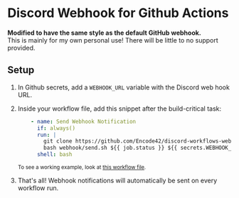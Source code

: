 # Discord Webhook for Github Actions
**Modified to have the same style as the default GitHub webhook.**  
This is mainly for my own personal use! There will be little to no support provided.

## Setup
1. In Github secrets, add a `WEBHOOK_URL` variable with the Discord web hook URL.
2. Inside your workflow file, add this snippet after the build-critical task:

    ```yaml
        - name: Send Webhook Notification
          if: always()
          run: |
            git clone https://github.com/Encode42/discord-workflows-webhook.git webhook
            bash webhook/send.sh ${{ job.status }} ${{ secrets.WEBHOOK_URL }}
          shell: bash
    ```

    <sub>To see a working example, look at [this workflow file](https://github.com/Encode42/Packed/blob/main/.github/workflows/zip.yml).</sub>  
3. That's all! Webhook notifications will automatically be sent on every workflow run.
